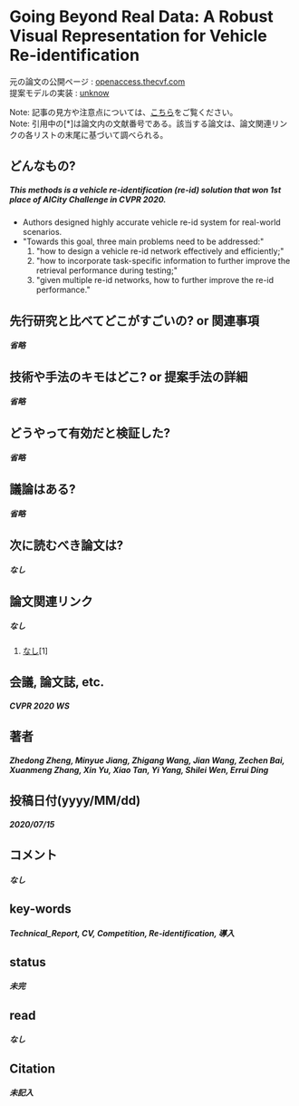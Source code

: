 # Going Beyond Real Data: A Robust Visual Representation for Vehicle Re-identification

元の論文の公開ページ : [openaccess.thecvf.com](http://openaccess.thecvf.com/content_CVPRW_2020/html/w35/Zheng_Going_Beyond_Real_Data_A_Robust_Visual_Representation_for_Vehicle_CVPRW_2020_paper.html)  
提案モデルの実装 : [unknow]()  

Note: 記事の見方や注意点については、[こちら](/)をご覧ください。  
Note: 引用中の[*]は論文内の文献番号である。該当する論文は、論文関連リンクの各リストの末尾に基づいて調べられる。

## どんなもの?
##### This methods is a vehicle re-identification (re-id) solution that won 1st place of AICity Challenge in CVPR 2020.
- Authors designed highly accurate vehicle re-id system for real-world scenarios.
- "Towards this goal, three main problems need to be addressed:"
    1. "how to design a vehicle re-id network effectively and efficiently;"
    2. "how to incorporate task-specific information to further improve the retrieval performance during testing;"
    3. "given multiple re-id networks, how to further improve the re-id performance."

## 先行研究と比べてどこがすごいの? or 関連事項
##### 省略

## 技術や手法のキモはどこ? or 提案手法の詳細
##### 省略

## どうやって有効だと検証した?
##### 省略

## 議論はある?
##### 省略

## 次に読むべき論文は?
##### なし

## 論文関連リンク
##### なし
1. [なし]()[1]

## 会議, 論文誌, etc.
##### CVPR 2020 WS

## 著者
##### Zhedong Zheng, Minyue Jiang, Zhigang Wang, Jian Wang, Zechen Bai, Xuanmeng Zhang, Xin Yu, Xiao Tan, Yi Yang, Shilei Wen, Errui Ding

## 投稿日付(yyyy/MM/dd)
##### 2020/07/15

## コメント
##### なし

## key-words
##### Technical_Report, CV, Competition, Re-identification, 導入

## status
##### 未完

## read
##### なし

## Citation
##### 未記入

